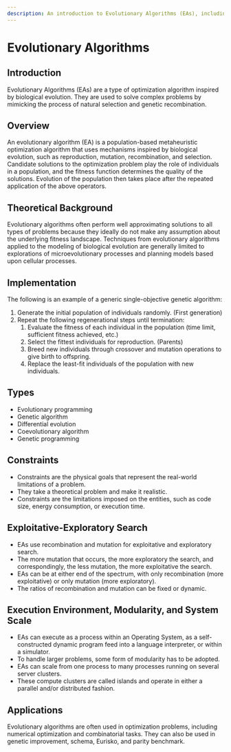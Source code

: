 ```yaml
---
description: An introduction to Evolutionary Algorithms (EAs), including their theoretical background, implementation, types, constraints, exploitative-exploratory search, execution environment, modularity, system scale, and applications.
---
```

# Evolutionary Algorithms

## Introduction
Evolutionary Algorithms (EAs) are a type of optimization algorithm inspired by biological evolution. They are used to solve complex problems by mimicking the process of natural selection and genetic recombination.

## Overview
An evolutionary algorithm (EA) is a population-based metaheuristic optimization algorithm that uses mechanisms inspired by biological evolution, such as reproduction, mutation, recombination, and selection. Candidate solutions to the optimization problem play the role of individuals in a population, and the fitness function determines the quality of the solutions. Evolution of the population then takes place after the repeated application of the above operators.

## Theoretical Background
Evolutionary algorithms often perform well approximating solutions to all types of problems because they ideally do not make any assumption about the underlying fitness landscape. Techniques from evolutionary algorithms applied to the modeling of biological evolution are generally limited to explorations of microevolutionary processes and planning models based upon cellular processes.

## Implementation
The following is an example of a generic single-objective genetic algorithm:
1. Generate the initial population of individuals randomly. (First generation)
2. Repeat the following regenerational steps until termination:
   1. Evaluate the fitness of each individual in the population (time limit, sufficient fitness achieved, etc.)
   2. Select the fittest individuals for reproduction. (Parents)
   3. Breed new individuals through crossover and mutation operations to give birth to offspring.
   4. Replace the least-fit individuals of the population with new individuals.

## Types
- Evolutionary programming
- Genetic algorithm
- Differential evolution
- Coevolutionary algorithm
- Genetic programming

## Constraints
- Constraints are the physical goals that represent the real-world limitations of a problem.
- They take a theoretical problem and make it realistic.
- Constraints are the limitations imposed on the entities, such as code size, energy consumption, or execution time.

## Exploitative-Exploratory Search
- EAs use recombination and mutation for exploitative and exploratory search.
- The more mutation that occurs, the more exploratory the search, and correspondingly, the less mutation, the more exploitative the search.
- EAs can be at either end of the spectrum, with only recombination (more exploitative) or only mutation (more exploratory).
- The ratios of recombination and mutation can be fixed or dynamic.

## Execution Environment, Modularity, and System Scale
- EAs can execute as a process within an Operating System, as a self-constructed dynamic program feed into a language interpreter, or within a simulator.
- To handle larger problems, some form of modularity has to be adopted.
- EAs can scale from one process to many processes running on several server clusters.
- These compute clusters are called islands and operate in either a parallel and/or distributed fashion.

## Applications
Evolutionary algorithms are often used in optimization problems, including numerical optimization and combinatorial tasks. They can also be used in genetic improvement, schema, Eurisko, and parity benchmark.